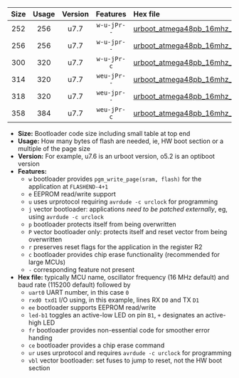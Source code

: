 |Size|Usage|Version|Features|Hex file|
|:-:|:-:|:-:|:-:|:--|
|252|256|u7.7|`w-u-jPr--`|[urboot_atmega48pb_16mhz_115200bps_uart0_rxd0_txd1_led+b5_ur_vbl.hex](https://raw.githubusercontent.com/stefanrueger/urboot.hex/main/cores/minicore/atmega48pb/fcpu_16mhz/115200_bps/urboot_atmega48pb_16mhz_115200bps_uart0_rxd0_txd1_led+b5_ur_vbl.hex)|
|256|256|u7.7|`w-u-jpr--`|[urboot_atmega48pb_16mhz_115200bps_uart0_rxd0_txd1_led+b5_fr_ur_vbl.hex](https://raw.githubusercontent.com/stefanrueger/urboot.hex/main/cores/minicore/atmega48pb/fcpu_16mhz/115200_bps/urboot_atmega48pb_16mhz_115200bps_uart0_rxd0_txd1_led+b5_fr_ur_vbl.hex)|
|300|320|u7.7|`w-u-jPr-c`|[urboot_atmega48pb_16mhz_115200bps_uart0_rxd0_txd1_led+b5_fr_ce_ur_vbl.hex](https://raw.githubusercontent.com/stefanrueger/urboot.hex/main/cores/minicore/atmega48pb/fcpu_16mhz/115200_bps/urboot_atmega48pb_16mhz_115200bps_uart0_rxd0_txd1_led+b5_fr_ce_ur_vbl.hex)|
|314|320|u7.7|`weu-jPr--`|[urboot_atmega48pb_16mhz_115200bps_uart0_rxd0_txd1_ee_led+b5_ur_vbl.hex](https://raw.githubusercontent.com/stefanrueger/urboot.hex/main/cores/minicore/atmega48pb/fcpu_16mhz/115200_bps/urboot_atmega48pb_16mhz_115200bps_uart0_rxd0_txd1_ee_led+b5_ur_vbl.hex)|
|318|320|u7.7|`weu-jpr--`|[urboot_atmega48pb_16mhz_115200bps_uart0_rxd0_txd1_ee_led+b5_fr_ur_vbl.hex](https://raw.githubusercontent.com/stefanrueger/urboot.hex/main/cores/minicore/atmega48pb/fcpu_16mhz/115200_bps/urboot_atmega48pb_16mhz_115200bps_uart0_rxd0_txd1_ee_led+b5_fr_ur_vbl.hex)|
|358|384|u7.7|`weu-jPr-c`|[urboot_atmega48pb_16mhz_115200bps_uart0_rxd0_txd1_ee_led+b5_fr_ce_ur_vbl.hex](https://raw.githubusercontent.com/stefanrueger/urboot.hex/main/cores/minicore/atmega48pb/fcpu_16mhz/115200_bps/urboot_atmega48pb_16mhz_115200bps_uart0_rxd0_txd1_ee_led+b5_fr_ce_ur_vbl.hex)|

- **Size:** Bootloader code size including small table at top end
- **Usage:** How many bytes of flash are needed, ie, HW boot section or a multiple of the page size
- **Version:** For example, u7.6 is an urboot version, o5.2 is an optiboot version
- **Features:**
  + `w` bootloader provides `pgm_write_page(sram, flash)` for the application at `FLASHEND-4+1`
  + `e` EEPROM read/write support
  + `u` uses urprotocol requiring `avrdude -c urclock` for programming
  + `j` vector bootloader: applications *need to be patched externally*, eg, using `avrdude -c urclock`
  + `p` bootloader protects itself from being overwritten
  + `P` vector bootloader only: protects itself and reset vector from being overwritten
  + `r` preserves reset flags for the application in the register R2
  + `c` bootloader provides chip erase functionality (recommended for large MCUs)
  + `-` corresponding feature not present
- **Hex file:** typically MCU name, oscillator frequency (16 MHz default) and baud rate (115200 default) followed by
  + `uart0` UART number, in this case `0`
  + `rxd0 txd1` I/O using, in this example, lines RX `D0` and TX `D1`
  + `ee` bootloader supports EEPROM read/write
  + `led-b1` toggles an active-low LED on pin `B1`, `+` designates an active-high LED
  + `fr` bootloader provides non-essential code for smoother error handing
  + `ce` bootloader provides a chip erase command
  + `ur` uses urprotocol and requires `avrdude -c urclock` for programming
  + `vbl` vector bootloader: set fuses to jump to reset, not the HW boot section
